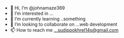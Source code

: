 - 👋 Hi, I’m @johnamaze369
- 👀 I’m interested in ...
- 🌱 I’m currently learning ..something
- 💞️ I’m looking to collaborate on ...web development
- 📫 How to reach me ...sudippokhrel14s@gmail.com

<!---
johnamaze369/johnamaze369 is a ✨ special ✨ repository because its `README.md` (this file) appears on your GitHub profile.
You can click the Preview link to take a look at your changes.
--->
